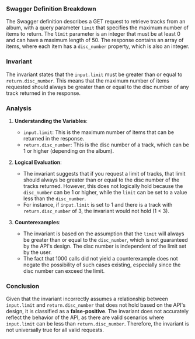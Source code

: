 ### Swagger Definition Breakdown
The Swagger definition describes a GET request to retrieve tracks from an album, with a query parameter `limit` that specifies the maximum number of items to return. The `limit` parameter is an integer that must be at least 0 and can have a maximum length of 50. The response contains an array of items, where each item has a `disc_number` property, which is also an integer.

### Invariant
The invariant states that the `input.limit` must be greater than or equal to `return.disc_number`. This means that the maximum number of items requested should always be greater than or equal to the disc number of any track returned in the response.

### Analysis
1. **Understanding the Variables**:
   - `input.limit`: This is the maximum number of items that can be returned in the response.
   - `return.disc_number`: This is the disc number of a track, which can be 1 or higher (depending on the album).

2. **Logical Evaluation**:
   - The invariant suggests that if you request a limit of tracks, that limit should always be greater than or equal to the disc number of the tracks returned. However, this does not logically hold because the `disc_number` can be 1 or higher, while the `limit` can be set to a value less than the `disc_number`.
   - For instance, if `input.limit` is set to 1 and there is a track with `return.disc_number` of 3, the invariant would not hold (1 < 3).

3. **Counterexamples**:
   - The invariant is based on the assumption that the `limit` will always be greater than or equal to the `disc_number`, which is not guaranteed by the API's design. The disc number is independent of the limit set by the user.
   - The fact that 1000 calls did not yield a counterexample does not negate the possibility of such cases existing, especially since the disc number can exceed the limit.

### Conclusion
Given that the invariant incorrectly assumes a relationship between `input.limit` and `return.disc_number` that does not hold based on the API's design, it is classified as a **false-positive**. The invariant does not accurately reflect the behavior of the API, as there are valid scenarios where `input.limit` can be less than `return.disc_number`. Therefore, the invariant is not universally true for all valid requests.
